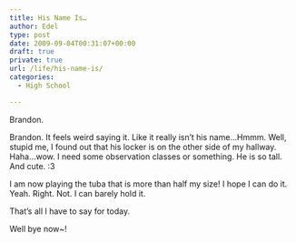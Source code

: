 ```yaml
---
title: His Name Is…
author: Edel
type: post
date: 2009-09-04T00:31:07+00:00
draft: true
private: true
url: /life/his-name-is/
categories:
  - High School

---
```

Brandon.

Brandon. It feels weird saying it. Like it really isn&#8217;t his name&#8230;Hmmm. Well, stupid me, I found out that his locker is on the other side of my hallway. Haha&#8230;wow. I need some observation classes or something. He is so tall. And cute. :3

I am now playing the tuba that is more than half my size! I hope I can do it. Yeah. Right. Not. I can barely hold it.

That&#8217;s all I have to say for today.

Well bye now~!

<ol class="footnote">
</ol>